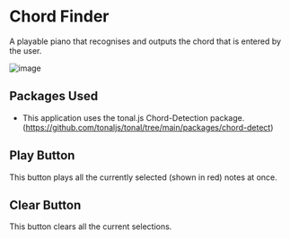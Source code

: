 # Chord Finder
A playable piano that recognises and outputs the chord that is entered by the user.

![image](https://user-images.githubusercontent.com/56166849/207119422-4963c6c0-5df6-4981-bb5e-fa4e3e2ed4f9.png)

## Packages Used
- This application uses the tonal.js Chord-Detection package. (https://github.com/tonaljs/tonal/tree/main/packages/chord-detect)

## Play Button
This button plays all the currently selected (shown in red) notes at once.

## Clear Button
This button clears all the current selections.
